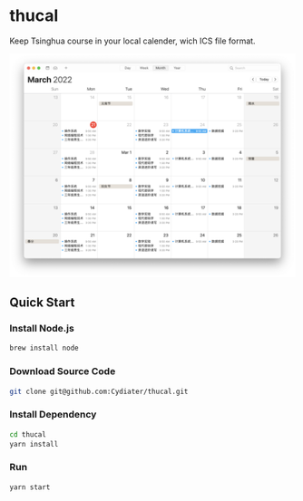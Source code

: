# thucal

Keep Tsinghua course in your local calender, wich ICS file format.

![](./img/teaser.png)

## Quick Start

### Install Node.js

```sh
brew install node
```

### Download Source Code

```sh
git clone git@github.com:Cydiater/thucal.git
```

### Install Dependency

```sh
cd thucal
yarn install
```

### Run

```sh
yarn start
```


